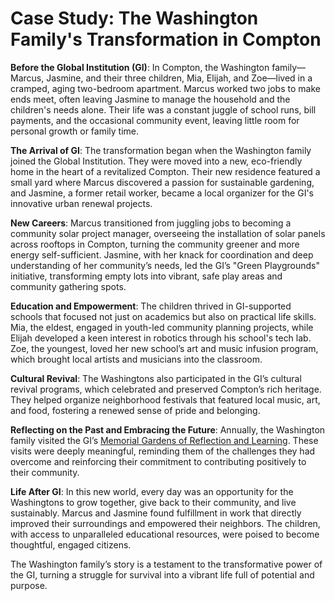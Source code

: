 # Case Study: The Washington Family's Transformation in Compton

**Before the Global Institution (GI)**:
In Compton, the Washington family—Marcus, Jasmine, and their three children, Mia, Elijah, and Zoe—lived in a cramped, aging two-bedroom apartment. Marcus worked two jobs to make ends meet, often leaving Jasmine to manage the household and the children's needs alone. Their life was a constant juggle of school runs, bill payments, and the occasional community event, leaving little room for personal growth or family time.

**The Arrival of GI**:
The transformation began when the Washington family joined the Global Institution. They were moved into a new, eco-friendly home in the heart of a revitalized Compton. Their new residence featured a small yard where Marcus discovered a passion for sustainable gardening, and Jasmine, a former retail worker, became a local organizer for the GI's innovative urban renewal projects.

**New Careers**:
Marcus transitioned from juggling jobs to becoming a community solar project manager, overseeing the installation of solar panels across rooftops in Compton, turning the community greener and more energy self-sufficient. Jasmine, with her knack for coordination and deep understanding of her community’s needs, led the GI’s "Green Playgrounds" initiative, transforming empty lots into vibrant, safe play areas and community gathering spots.

**Education and Empowerment**:
The children thrived in GI-supported schools that focused not just on academics but also on practical life skills. Mia, the eldest, engaged in youth-led community planning projects, while Elijah developed a keen interest in robotics through his school's tech lab. Zoe, the youngest, loved her new school’s art and music infusion program, which brought local artists and musicians into the classroom.

**Cultural Revival**:
The Washingtons also participated in the GI’s cultural revival programs, which celebrated and preserved Compton’s rich heritage. They helped organize neighborhood festivals that featured local music, art, and food, fostering a renewed sense of pride and belonging.

**Reflecting on the Past and Embracing the Future**:
Annually, the Washington family visited the GI’s [Memorial Gardens of Reflection and Learning](docs/case-study-suffering.md). These visits were deeply meaningful, reminding them of the challenges they had overcome and reinforcing their commitment to contributing positively to their community.

**Life After GI**:
In this new world, every day was an opportunity for the Washingtons to grow together, give back to their community, and live sustainably. Marcus and Jasmine found fulfillment in work that directly improved their surroundings and empowered their neighbors. The children, with access to unparalleled educational resources, were poised to become thoughtful, engaged citizens.

The Washington family’s story is a testament to the transformative power of the GI, turning a struggle for survival into a vibrant life full of potential and purpose.
